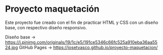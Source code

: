 # Proyecto maquetación
Este proyecto fue creado con el fin de practicar HTML y CSS con un diseño base, con respectivo diseño responsivo.

Diseño base -> https://i.pinimg.com/originals/19/1c/e5/191ce5346c66fc525a910eba36aa5524.jpg 
GitHub Pages -> https://josetvasco.github.io/proyecto-maquetacion/
